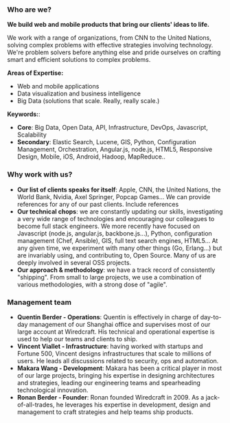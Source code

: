 ### Who are we?

**We build web and mobile products that bring our clients' ideas to life.**
 
We work with a range of organizations, from CNN to the United Nations, solving complex problems with effective strategies involving technology. We're problem solvers before anything else and pride ourselves on crafting smart and efficient solutions to complex problems.

**Areas of Expertise:**
- Web and mobile applications
- Data visualization and business intelligence
- Big Data (solutions that scale. Really, really scale.)

**Keywords:**:

- **Core**: Big Data, Open Data, API, Infrastructure, DevOps, Javascript, Scalability  
- **Secondary**: Elastic Search, Lucene, GIS, Python, Configuration Management, Orchestration, Angular.js, node.js, HTML5, Responsive Design, Mobile, iOS, Android, Hadoop, MapReduce..

### Why work with us?

- **Our list of clients speaks for itself**: Apple, CNN, the United Nations, the World Bank, Nvidia, Axel Springer, Popcap Games... We can provide references for any of our past clients. Include references
- **Our technical chops**: we are constantly updating our skills, investigating a very wide range of technologies and encouraging our colleagues to become full stack engineers. We more recently have focused on Javascript (node.js, angular.js, backbone.js...), Python, configuration management (Chef, Ansible), GIS, full text search engines, HTML5... At any given time, we experiment with many other things (Go, Erlang...) but are invariably using, and contributing to, Open Source. Many of us are deeply involved in several OSS projects.
- **Our approach & methodology**: we have a track record of consistently "shipping". From small to large projects, we use a combination of various methodologies, with a strong dose of "agile".

### Management team 
 
* **Quentin Berder - Operations**: Quentin is effectively in charge of day-to-day management of our Shanghai office and supervises most of our large account at Wiredcraft. His technical and operational expertise is used to help our teams and clients to ship.
* **Vincent Viallet - Infrastructure**: having worked with startups and Fortune 500, Vincent designs infrastructures that scale to millions of users. He leads all discussions related to security, ops and automation.
* **Makara Wang - Development**: Makara has been a critical player in most of our large projects, bringing his expertise in designing architectures and strategies, leading our engineering teams and spearheading technological innovation.
* **Ronan Berder - Founder**: Ronan founded Wiredcraft in 2009. As a jack-of-all-trades, he leverages his expertise in development, design and management to craft strategies and help teams ship products.